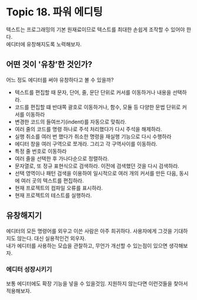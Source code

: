 # Topic 18. 파워 에디팅

텍스트는 프로그래밍의 기본 원재료이므로 텍스트를 최대한 손쉽게 조작할 수 있어야 한다.  
에디터에 유창해지도록 노력해보자.  

## 어떤 것이 '유창'한 것인가?
어느 정도 에디터를 써야 유창하다고 볼 수 있을까?
 - 텍스트를 편집할 때 문자, 단어, 줄, 문단 단위로 커서를 이동하거나 내용을 선택하라.
 - 코드를 편집할 떄 반대쪽 괄호로 이동하거나, 함수, 모듈 등 다양한 문법 단위로 커서를 이동하라
 - 변경한 코드의 들여쓰기(indent)를 자동으로 맞춰라.
 - 여러 줄의 코드를 명령 하나로 주석 처리했다가 다시 주석을 해제하라.
 - 실행 취소를 여러 번 했다가 취소한 명령을 재실행 기능으로 다시 수행하라
 - 에디터 창을 여러 구역으로 쪼개라. 그리고 각 구역사이를 이동하라.
 - 특정 줄 번호로 이동하라
 - 여러 줄을 선택한 후 가나다순으로 정렬하라.
 - 문자열로, 또 정규 표현식으로 검색하라. 이전에 검색했던 것을 다시 검색하라.
 - 선택 영역이나 패턴 검색을 이용하여 일시적으로 여러 개의 커서를 만든 다음, 동시에 여러 곳의 텍스트를 편집하라.
 - 현재 프로젝트의 컴파일 오류를 표시하라.
 - 현재 프로젝트의 테스트를 실행하라.
  
  
## 유창해지기
에디터의 모든 명령어를 외우고 이쓴 사람은 아주 희귀하다. 사용자에게 그것을 기대하지도 않는다. 대신 실용적인건 외우자.  
내가 에디터를 사용하는 모습을 관찰하고, 무언가 개선할 수 있는점이 있으면 생각해보자.  

### 에디터 성장시키기
보통 에디터에도 확장 기능을 넣을 수 있을것임. 지원하지 않는다면 이런것들을 찾아서 적용해보자.









